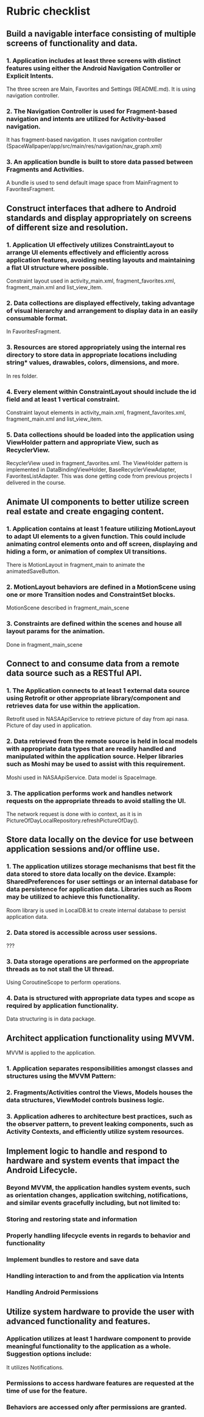 # Rubric checklist
## Build a navigable interface consisting of multiple screens of functionality and data.
### 1. Application includes at least three screens with distinct features using either the Android Navigation Controller or Explicit Intents.
The three screen are Main, Favorites and Settings (README.md). It is using navigation controller. 
### 2. The Navigation Controller is used for Fragment-based navigation and intents are utilized for Activity-based navigation.
It has fragment-based navigation. It uses navigation controller (SpaceWallpaper/app/src/main/res/navigation/nav_graph.xml)
### 3. An application bundle is built to store data passed between Fragments and Activities.
A bundle is used to send default image space from MainFragment to FavoritesFragment.

## Construct interfaces that adhere to Android standards and display appropriately on screens of different size and resolution.
### 1. Application UI effectively utilizes ConstraintLayout to arrange UI elements effectively and efficiently across application features, avoiding nesting layouts and maintaining a flat UI structure where possible.
Constraint layout used in activity_main.xml, fragment_favorites.xml, fragment_main.xml and list_view_item.
### 2. Data collections are displayed effectively, taking advantage of visual hierarchy and arrangement to display data in an easily consumable format.
In FavoritesFragment.
### 3. Resources are stored appropriately using the internal res directory to store data in appropriate locations including string* values, drawables, colors, dimensions, and more.
In res folder.
### 4. Every element within ConstraintLayout should include the id field and at least 1 vertical constraint.
Constraint layout elements in activity_main.xml, fragment_favorites.xml, fragment_main.xml and list_view_item.
### 5. Data collections should be loaded into the application using ViewHolder pattern and appropriate View, such as RecyclerView.
RecyclerView used in fragment_favorites.xml.  The ViewHolder pattern is implemented in DataBindingViewHolder, BaseRecyclerViewAdapter, FavoritesListAdapter.
This was done getting code from previous projects I delivered in the course.

## Animate UI components to better utilize screen real estate and create engaging content.
### 1. Application contains at least 1 feature utilizing MotionLayout to adapt UI elements to a given function. This could include animating control elements onto and off screen, displaying and hiding a form, or animation of complex UI transitions.
There is MotionLayout in fragment_main to animate the animatedSaveButton.
### 2. MotionLayout behaviors are defined in a MotionScene using one or more Transition nodes and ConstraintSet blocks.
MotionScene described in fragment_main_scene
### 3. Constraints are defined within the scenes and house all layout params for the animation.
Done in fragment_main_scene

## Connect to and consume data from a remote data source such as a RESTful API.
### 1. The Application connects to at least 1 external data source using Retrofit or other appropriate library/component and retrieves data for use within the application.
Retrofit used in NASAApiService to retrieve picture of day from api nasa. Picture of day used in application.
### 2. Data retrieved from the remote source is held in local models with appropriate data types that are readily handled and manipulated within the application source. Helper libraries such as Moshi may be used to assist with this requirement.
Moshi used in NASAApiService. Data model is SpaceImage.
### 3. The application performs work and handles network requests on the appropriate threads to avoid stalling the UI.
The network request is done with io context, as it is in PictureOfDayLocalRepository.refreshPictureOfDay().

## Store data locally on the device for use between application sessions and/or offline use.
### 1. The application utilizes storage mechanisms that best fit the data stored to store data locally on the device. Example: SharedPreferences for user settings or an internal database for data persistence for application data. Libraries such as Room may be utilized to achieve this functionality.
Room library is used in LocalDB.kt to create internal database to persist application data. 
### 2. Data stored is accessible across user sessions.
???
### 3. Data storage operations are performed on the appropriate threads as to not stall the UI thread.
Using CoroutineScope to perform operations.
### 4. Data is structured with appropriate data types and scope as required by application functionality.
Data structuring is in data package.

## Architect application functionality using MVVM.
MVVM is applied to the application.
### 1. Application separates responsibilities amongst classes and structures using the MVVM Pattern:
### 2. Fragments/Activities control the Views, Models houses the data structures, ViewModel controls business logic.
### 3. Application adheres to architecture best practices, such as the observer pattern, to prevent leaking components, such as Activity Contexts, and efficiently utilize system resources.

## Implement logic to handle and respond to hardware and system events that impact the Android Lifecycle.
### Beyond MVVM, the application handles system events, such as orientation changes, application switching, notifications, and similar events gracefully including, but not limited to:
### Storing and restoring state and information
### Properly handling lifecycle events in regards to behavior and functionality
### Implement bundles to restore and save data
### Handling interaction to and from the application via Intents
### Handling Android Permissions

## Utilize system hardware to provide the user with advanced functionality and features.
### Application utilizes at least 1 hardware component to provide meaningful functionality to the application as a whole. Suggestion options include:
It utilizes Notifications.
### Permissions to access hardware features are requested at the time of use for the feature.
### Behaviors are accessed only after permissions are granted.